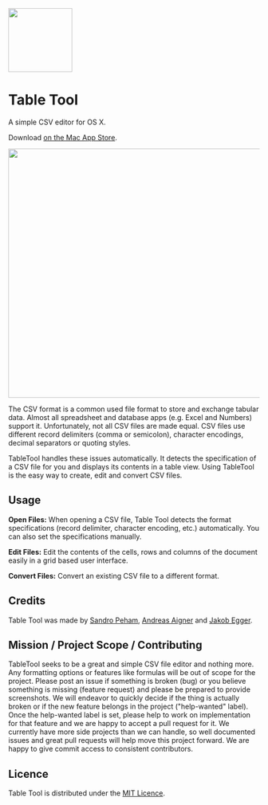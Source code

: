 <img style='margin: 0 auto' src="https://github.com/jakob/TableTool/raw/master/Table%20Tool/Images.xcassets/AppIcon.appiconset/icon_128x128@2x.png" width=128 height=128>

# Table Tool 

A simple CSV editor for OS X.

Download [on the Mac App Store](https://itunes.apple.com/app/table-tool/id1122008420?mt=12).

<img style='margin: 0 auto' src="https://github.com/jakob/TableTool/raw/master/Artwork/Screenshots/2016-06-08 Tabletool 1.1 Customers.jpg" width=800 height=500>

The CSV format is a common used file format to store and exchange tabular data. 
Almost all spreadsheet and database apps (e.g. Excel and Numbers) support it.
Unfortunately, not all CSV files are made equal.
CSV files use different record delimiters (comma or semicolon), character encodings, decimal separators or quoting styles.

TableTool handles these issues automatically.
It detects the specification of a CSV file for you and displays its contents in a table view.
Using TableTool is the easy way to create, edit and convert CSV files.

## Usage

**Open Files:**
When opening a CSV file, Table Tool detects the format specifications 
(record delimiter, character encoding, etc.) automatically.
You can also set the specifications manually.

**Edit Files:**
Edit the contents of the cells, rows and columns of the document easily in a grid based user interface.

**Convert Files:**
Convert an existing CSV file to a different format.

## Credits

Table Tool was made by [Sandro Peham](https://github.com/SandroPeham), 
[Andreas Aigner](https://github.com/aigi) and 
[Jakob Egger](https://github.com/jakob).

## Mission / Project Scope / Contributing

TableTool seeks to be a great and simple CSV file editor and nothing more. Any formatting options or features like formulas will be out of scope for the project. Please post an issue if something is broken (bug) or you believe something is missing (feature request) and please be prepared to provide screenshots. We will endeavor to quickly decide if the thing is actually broken or if the new feature belongs in the project ("help-wanted" label). Once the help-wanted label is set, please help to work on implementation for that feature and we are happy to accept a pull request for it. We currently have more side projects than we can handle, so well documented issues and great pull requests will help move this project forward. We are happy to give commit access to consistent contributors.

## Licence

Table Tool is distributed under the [MIT Licence](https://github.com/jakob/TableTool/blob/master/LICENSE).
